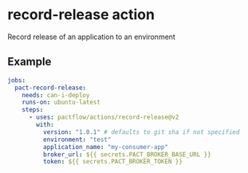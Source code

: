 <!-- TODO - Update to Azure syntax -->

# record-release action

Record release of an application to an environment

## Example

```yml
jobs:
  pact-record-release:
    needs: can-i-deploy
    runs-on: ubuntu-latest
    steps:
      - uses: pactflow/actions/record-release@v2
        with:
          version: "1.0.1" # defaults to git sha if not specified
          environment: "test"
          application_name: "my-consumer-app"
          broker_url: ${{ secrets.PACT_BROKER_BASE_URL }}
          token: ${{ secrets.PACT_BROKER_TOKEN }}
```
